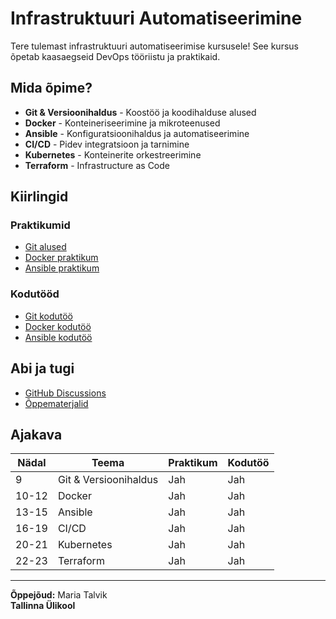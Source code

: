 # Infrastruktuuri Automatiseerimine

Tere tulemast infrastruktuuri automatiseerimise kursusele! See kursus õpetab kaasaegseid DevOps tööriistu ja praktikaid.

## Mida õpime?

- **Git & Versioonihaldus** - Koostöö ja koodihalduse alused
- **Docker** - Konteineriseerimine ja mikroteenused
- **Ansible** - Konfiguratsioonihaldus ja automatiseerimine
- **CI/CD** - Pidev integratsioon ja tarnimine
- **Kubernetes** - Konteinerite orkestreerimine
- **Terraform** - Infrastructure as Code

## Kiirlingid

### Praktikumid
- [Git alused](git_version_control/lab.md)
- [Docker praktikum](docker_fundamentals/lab.md)
- [Ansible praktikum](ansible_basics/lab.md)

### Kodutööd
- [Git kodutöö](git_version_control/homework.md)
- [Docker kodutöö](docker_fundamentals/homework.md)
- [Ansible kodutöö](ansible_basics/homework.md)

## Abi ja tugi

- [GitHub Discussions](https://github.com/mtalvik/automation/discussions)
- [Õppematerjalid](ansible_basics/reading_materials.md)

## Ajakava

| Nädal | Teema | Praktikum | Kodutöö |
|-------|-------|-----------|---------|
| 9 | Git & Versioonihaldus | Jah | Jah |
| 10-12 | Docker | Jah | Jah |
| 13-15 | Ansible | Jah | Jah |
| 16-19 | CI/CD | Jah | Jah |
| 20-21 | Kubernetes | Jah | Jah |
| 22-23 | Terraform | Jah | Jah |

---

**Õppejõud:** Maria Talvik  
**Tallinna Ülikool**
